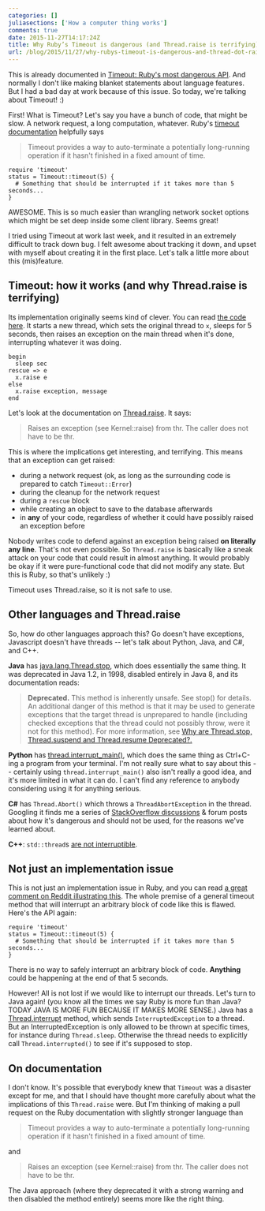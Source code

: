 ```yaml
---
categories: []
juliasections: ['How a computer thing works']
comments: true
date: 2015-11-27T14:17:24Z
title: Why Ruby’s Timeout is dangerous (and Thread.raise is terrifying)
url: /blog/2015/11/27/why-rubys-timeout-is-dangerous-and-thread-dot-raise-is-terrifying/
---
```


This is already documented in [Timeout: Ruby's most dangerous API](http://www.mikeperham.com/2015/05/08/timeout-rubys-most-dangerous-api/). And normally I don't like making blanket statements about language features. But I had a bad day at work because of this issue. So today, we're talking about Timeout! :)

First! What is Timeout? Let's say you have a bunch of code, that might be slow. A network request, a long computation, whatever.  Ruby's [timeout documentation](http://ruby-doc.org/stdlib-2.1.2/libdoc/timeout/rdoc/Timeout.html) helpfully says 

> Timeout provides a way to auto-terminate a potentially long-running operation if it hasn't finished in a fixed amount of time.

```
require 'timeout'
status = Timeout::timeout(5) {
  # Something that should be interrupted if it takes more than 5 seconds...
}
```

AWESOME. This is so much easier than wrangling network socket options which might be set deep inside some client library. Seems great!

I tried using Timeout at work last week, and it resulted in an extremely difficult to track down bug. I felt awesome about tracking it down, and upset with myself about creating it in the first place. Let's talk a little more about this (mis)feature.

## Timeout: how it works (and why Thread.raise is terrifying)

Its implementation originally seems kind of clever. You can read [the code here](https://github.com/ruby/ruby/blob/trunk/lib/timeout.rb#L72). It starts a new thread, which sets the original thread to `x`, sleeps for 5 seconds, then raises an exception on the main thread when it's done, interrupting whatever it was doing.

```
begin
  sleep sec
rescue => e
  x.raise e
else
  x.raise exception, message
end
```

Let's look at the documentation on [Thread.raise](http://ruby-doc.org/core-1.9.3/Thread.html#method-i-raise). It says:

> Raises an exception (see Kernel::raise) from thr. The caller does not have to be thr.

This is where the implications get interesting, and terrifying. This means that an exception can get raised:

* during a network request (ok, as long as the surrounding code is prepared to catch `Timeout::Error`)
* during the cleanup for the network request
* during a `rescue` block
* while creating an object to save to the database afterwards
* in **any** of your code, regardless of whether it could have possibly raised an exception before

Nobody writes code to defend against an exception being raised **on literally any line**. That's not even possible. So `Thread.raise` is basically like a sneak attack on your code that could result in almost anything. It would probably be okay if it were pure-functional code that did not modify any state. But this is Ruby, so that's unlikely :)

Timeout uses Thread.raise, so it is not safe to use.

## Other languages and Thread.raise

So, how do other languages approach this? Go doesn't have exceptions, Javascript doesn't have threads -- let's talk about Python, Java, and C#, and C++.

**Java** has [java.lang.Thread.stop](http://docs.oracle.com/javase/6/docs/api/java/lang/Thread.html#stop%28java.lang.Throwable%29), which does essentially the same thing. It was deprecated in Java 1.2, in 1998, disabled entirely in Java 8, and its documentation reads:

> **Deprecated.** This method is inherently unsafe. See stop() for details. An additional danger of this method is that it may be used to generate exceptions that the target thread is unprepared to handle (including checked exceptions that the thread could not possibly throw, were it not for this method). For more information, see [Why are Thread.stop, Thread.suspend and Thread.resume Deprecated?.](http://docs.oracle.com/javase/6/docs/technotes/guides/concurrency/threadPrimitiveDeprecation.html)

**Python** has [thread.interrupt_main()](https://docs.python.org/2/library/thread.html#thread.interrupt_main), which does the same thing as Ctrl+C-ing a program from your terminal. I'm not really sure what to say about this -- certainly using `thread.interrupt_main()` also isn't really a good idea, and it's more limited in what it can do. I can't find any reference to anybody considering using it for anything serious.

**C#** has `Thread.Abort()` which throws a `ThreadAbortException` in the thread. Googling it finds me a series of [StackOverflow discussions](http://stackoverflow.com/questions/1559255/whats-wrong-with-using-thread-abort) & forum posts about how it's dangerous and should not be used, for the reasons we've learned about.

**C++**: `std::thread`s [are not interruptible](http://en.cppreference.com/w/cpp/thread/thread).

## Not just an implementation issue

This is not just an implementation issue in Ruby, and you can read [a great comment on Reddit illustrating this](https://www.reddit.com/r/programming/comments/3ui1sw/why_rubys_timeout_is_dangerous_and_threadraise_is/cxfg98b). The whole premise of a general timeout method that will interrupt an arbitrary block of code like this is flawed. Here's the API again:

```
require 'timeout'
status = Timeout::timeout(5) {
  # Something that should be interrupted if it takes more than 5 seconds...
}
```

There is no way to safely interrupt an arbitrary block of code. **Anything** could be happening at the end of that 5 seconds.

However! All is not lost if we would like to interrupt our threads. Let's turn to Java again! (you know all the times we say Ruby is more fun than Java? TODAY JAVA IS MORE FUN BECAUSE IT MAKES MORE SENSE.) Java has a [Thread.interrupt](https://docs.oracle.com/javase/tutorial/essential/concurrency/interrupt.html) method, which sends `InterruptedException` to a thread. But an InterruptedException is only allowed to be thrown at specific times, for instance during `Thread.sleep`. Otherwise the thread needs to explicitly call `Thread.interrupted()` to see if it's supposed to stop.

## On documentation

I don't know. It's possible that everybody knew that `Timeout` was a disaster except for me, and that I should have thought more carefully about what the implications of this `Thread.raise` were. But I'm thinking of making a pull request on the Ruby documentation with slightly stronger language than

> Timeout provides a way to auto-terminate a potentially long-running operation if it hasn't finished in a fixed amount of time.

and 

> Raises an exception (see Kernel::raise) from thr. The caller does not have to be thr.

The Java approach (where they deprecated it with a strong warning and then disabled the method entirely) seems more like the right thing.